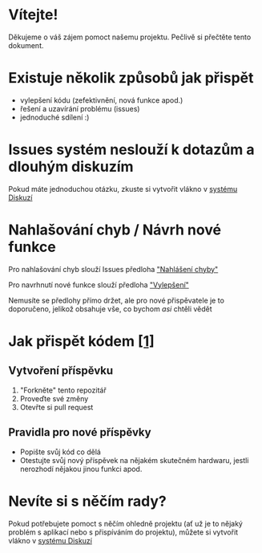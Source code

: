 # Vítejte!
Děkujeme o váš zájem pomoct našemu projektu. Pečlivě si přečtěte tento dokument.

# Existuje několik způsobů jak přispět
- vylepšení kódu (zefektivnění, nová funkce apod.)
- řešení a uzavírání problému (issues)
- jednoduché sdílení :)

# Issues systém neslouží k dotazům a dlouhým diskuzím
Pokud máte jednoduchou otázku, zkuste si vytvořit vlákno v [systému Diskuzí](https://github.com/hernikplays/vbrne/discussions/new)

# Nahlašování chyb / Návrh nové funkce
Pro nahlašování chyb slouží Issues předloha ["Nahlášení chyby"](https://github.com/hernikplays/vbrne/issues/new?assignees=hernikplays&labels=bug&template=nahl--en--chyby.md&title=)

Pro navrhnutí nové funkce slouží předloha ["Vylepšení"](https://github.com/hernikplays/vbrne/issues/new?assignees=hernikplays&labels=enhancement&template=vylep-en-.md&title=)

Nemusíte se předlohy přímo držet, ale pro nové přispěvatele je to doporučeno, jelikož obsahuje vše, co bychom *asi* chtěli vědět

# Jak přispět kódem [[1]](https://makeapullrequest.com/)
## Vytvoření příspěvku
1. "Forkněte" tento repozitář
2. Proveďte své změny
3. Otevřte si pull request

## Pravidla pro nové příspěvky
- Popište svůj kód co dělá
- Otestujte svůj nový příspěvek na nějakém skutečném hardwaru, jestli nerozhodí nějakou jinou funkci apod.

# Nevíte si s něčím rady?
Pokud potřebujete pomoct s něčím ohledně projektu (ať už je to nějaký problém s aplikací nebo s přispíváním do projektu), můžete si vytvořit vlákno v [systému Diskuzí](https://github.com/hernikplays/vbrne/discussions/new)
